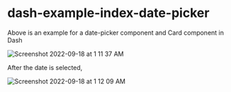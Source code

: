 # dash-example-index-date-picker

Above is an example for a date-picker component and Card component in Dash

![Screenshot 2022-09-18 at 1 11 37 AM](https://user-images.githubusercontent.com/68361331/190886779-a65c5c2f-500a-41e2-8445-84cd5251d222.png)


After the date is selected,

![Screenshot 2022-09-18 at 1 12 09 AM](https://user-images.githubusercontent.com/68361331/190886782-41ad254c-f706-405f-af89-2fd2fb926eaa.png)
